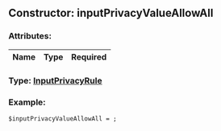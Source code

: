 ## Constructor: inputPrivacyValueAllowAll  

### Attributes:

| Name     |    Type       | Required |
|----------|:-------------:|---------:|


### Type: [InputPrivacyRule](../types/InputPrivacyRule.md)

### Example:


```
$inputPrivacyValueAllowAll = ;
```